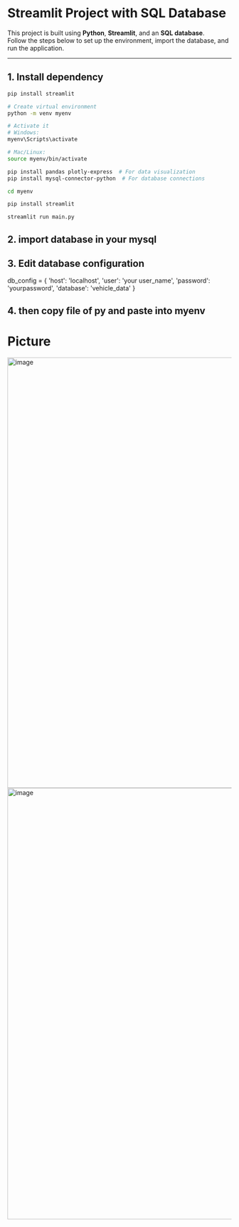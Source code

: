 # Streamlit Project with SQL Database

This project is built using **Python**, **Streamlit**, and an **SQL database**.  
Follow the steps below to set up the environment, import the database, and run the application.

---

## 1. Install dependency

```bash
pip install streamlit

# Create virtual environment
python -m venv myenv

# Activate it
# Windows:
myenv\Scripts\activate

# Mac/Linux:
source myenv/bin/activate

pip install pandas plotly-express  # For data visualization
pip install mysql-connector-python  # For database connections

cd myenv

pip install streamlit

streamlit run main.py

```
## 2. import database in your mysql

## 3. Edit database configuration
db_config = {
    'host': 'localhost',
    'user': 'your user_name',
    'password': 'yourpassword',
    'database': 'vehicle_data'
}

## 4. then copy file of py and paste into myenv

# Picture

<img width="1918" height="965" alt="image" src="https://github.com/user-attachments/assets/4973e0fa-0067-4560-9db1-59934d735dd1" />

<img width="1918" height="967" alt="image" src="https://github.com/user-attachments/assets/faa0999d-2442-4798-adfe-19057d4e7a70" />



